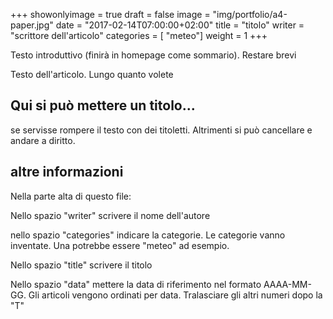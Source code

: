 +++
showonlyimage = true
draft = false
image = "img/portfolio/a4-paper.jpg"
date = "2017-02-14T07:00:00+02:00"
title = "titolo"
writer = "scrittore dell'articolo"
categories = [ "meteo"]
weight = 1
+++

Testo introduttivo (finirà in homepage come sommario). Restare brevi
<!--more-->

Testo dell'articolo. Lungo quanto volete

## Qui si può mettere un titolo...

se servisse rompere il testo con dei titoletti. Altrimenti si può cancellare e andare a diritto.

## altre informazioni

Nella parte alta di questo file:

Nello spazio "writer" scrivere il nome dell'autore

nello spazio "categories" indicare la categorie. Le categorie vanno inventate. Una potrebbe essere "meteo" ad esempio.

Nello spazio "title" scrivere il titolo

Nello spazio "data" mettere la data di riferimento nel formato AAAA-MM-GG. Gli articoli vengono ordinati per data. Tralasciare gli altri numeri dopo la "T"
